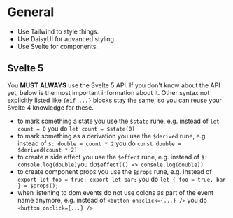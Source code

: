 # General

- Use Tailwind to style things.
- Use DaisyUI for advanced styling.
- Use Svelte for components.

## Svelte 5

You **MUST** **ALWAYS** use the Svelte 5 API. If you don't know about the API yet, below is the most important information about it. Other syntax not explicitly listed like `{#if ...}` blocks stay the same, so you can reuse your Svelte 4 knowledge for these.

- to mark something a state you use the `$state` rune, e.g. instead of `let count = 0` you do `let count = $state(0)`
- to mark something as a derivation you use the `$derived` rune, e.g. instead of `$: double = count * 2` you do `const double = $derived(count * 2)`
- to create a side effect you use the `$effect` rune, e.g. instead of `$: console.log(double)`you do`$effect(() => console.log(double))`
- to create component props you use the `$props` rune, e.g. instead of `export let foo = true; export let bar;` you do `let { foo = true, bar } = $props();`
- when listening to dom events do not use colons as part of the event name anymore, e.g. instead of `<button on:click={...} />` you do `<button onclick={...} />`
